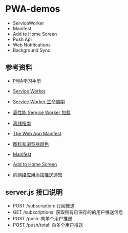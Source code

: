 # PWA-demos

* ServiceWorker
* Manifest
* Add to Home Screen
* Push Api
* Web Notifications
* Background Sync

## 参考资料

* [PWA学习手册](https://pwa.alienzhou.com/)

* [Service Worker](https://developers.google.com/web/fundamentals/primers/service-workers/?hl=zh-cn)
* [Service Worker 生命周期](https://developers.google.com/web/fundamentals/primers/service-workers/lifecycle?hl=zh-cn)
* [高性能 Service Worker 加载](https://developers.google.com/web/fundamentals/primers/service-workers/high-performance-loading)
* [离线指南](https://developers.google.com/web/fundamentals/instant-and-offline/offline-cookbook/#stale-while-revalidate)

* [The Web App Manifest](https://developers.google.com/web/fundamentals/web-app-manifest/)
* [图标和浏览器颜色](https://developers.google.com/web/fundamentals/design-and-ux/browser-customization/)
* [Manifest](https://developer.mozilla.org/en-US/docs/Web/Manifest)

* [Add to Home Screen](https://developers.google.com/web/fundamentals/app-install-banners/)

* [向网络应用添加推送通知](https://developers.google.com/web/fundamentals/codelabs/push-notifications/?hl=zh-cn#%E4%B8%8B%E8%BD%BD%E7%A4%BA%E4%BE%8B%E4%BB%A3%E7%A0%81)

## server.js 接口说明

* POST /subscription: 订阅推送
* GET /subscriptions: 获取所有已保存的的用户推送信息
* POST /push: 向单个用户推送
* POST /push/total: 向多个用户推送
